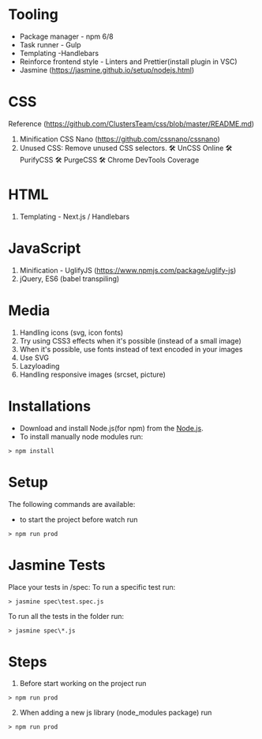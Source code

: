 # Tooling

- Package manager - npm 6/8
- Task runner - Gulp
- Templating -Handlebars
- Reinforce frontend style - Linters and Prettier(install plugin in VSC)
- Jasmine (https://jasmine.github.io/setup/nodejs.html)

# CSS

Reference (https://github.com/ClustersTeam/css/blob/master/README.md)

1. Minification CSS Nano (https://github.com/cssnano/cssnano)
2. Unused CSS: Remove unused CSS selectors. 🛠 UnCSS Online 🛠 PurifyCSS 🛠 PurgeCSS 🛠 Chrome DevTools Coverage

# HTML

1. Templating - Next.js / Handlebars

# JavaScript

1. Minification - UglifyJS (https://www.npmjs.com/package/uglify-js)
2. jQuery, ES6 (babel transpiling)

# Media

1. Handling icons (svg, icon fonts)
2. Try using CSS3 effects when it's possible (instead of a small image)
3. When it's possible, use fonts instead of text encoded in your images
4. Use SVG
5. Lazyloading
6. Handling responsive images (srcset, picture)

# Installations

- Download and install Node.js(for npm) from the [Node.js](https://nodejs.org/).
- To install manually node modules run:

```
> npm install
```

# Setup

The following commands are available:

- to start the project before watch run

```
> npm run prod
```
# Jasmine Tests

Place your tests in /spec:
To run a specific test run:
```
> jasmine spec\test.spec.js
```

To run all the tests in the folder run:
```
> jasmine spec\*.js
```


# Steps

1. Before start working on the project run 

```
> npm run prod
```

2. When adding a new js library (node_modules package) run

```
> npm run prod
```
